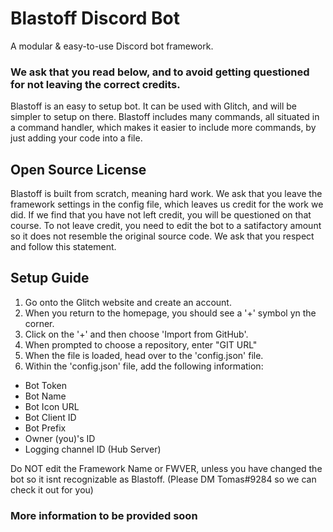 # Blastoff Discord Bot
A modular &amp; easy-to-use Discord bot framework.

### We ask that you read below, and to avoid getting questioned for not leaving the correct credits.

Blastoff is an easy to setup bot. It can be used with Glitch, and will be simpler to setup on there. Blastoff includes many commands, all situated in a command handler, which makes it easier to include more commands, by just adding your code into a file.

## Open Source License
Blastoff is built from scratch, meaning hard work. We ask that you leave the framework settings in the config file, which leaves us credit for the work we did. If we find that you have not left credit, you will be questioned on that course. To not leave credit, you need to edit the bot to a satifactory amount so it does not resemble the original source code. We ask that you respect and follow this statement.

## Setup Guide
1) Go onto the Glitch website and create an account.
2) When you return to the homepage, you should see a '+' symbol yn the corner.
3) Click on the '+' and then choose 'Import from GitHub'.
4) When prompted to choose a repository, enter "GIT URL"
5) When the file is loaded, head over to the 'config.json' file.
6) Within the 'config.json' file, add the following information:
 - Bot Token
 - Bot Name
 - Bot Icon URL
 - Bot Client ID
 - Bot Prefix
 - Owner (you)'s ID
 - Logging channel ID (Hub Server)
 
 Do NOT edit the Framework Name or FWVER, unless you have changed the bot so it isnt recognizable as Blastoff. 
 (Please DM Tomas#9284 so we can check it out for you)
 
 ### More information to be provided soon
